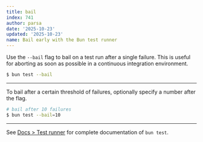 ```yaml
---
title: bail
index: 741
author: parsa
date: '2025-10-23'
updated: '2025-10-23'
name: Bail early with the Bun test runner
---
```


Use the `--bail` flag to bail on a test run after a single failure. This is useful for aborting as soon as possible in a continuous integration environment.

```sh
$ bun test --bail
```

---

To bail after a certain threshold of failures, optionally specify a number after the flag.

```sh
# bail after 10 failures
$ bun test --bail=10
```

---

See [Docs > Test runner](https://bun.sh/docs/cli/test) for complete documentation of `bun test`.
